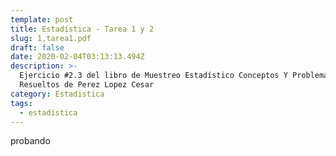 ```yaml
---
template: post
title: Estadística - Tarea 1 y 2
slug: 1,tarea1.pdf
draft: false
date: 2020-02-04T03:13:13.494Z
description: >-
  Ejercicio #2.3 del libro de Muestreo Estadístico Conceptos Y Problemas
  Resueltos de Perez Lopez Cesar
category: Estadistica
tags:
  - estadistica
---
```

probando
